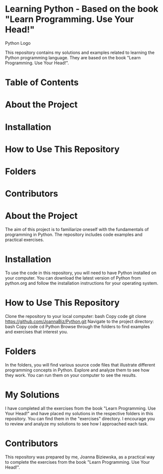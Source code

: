 # Learning Python - Based on the book "Learn Programming. Use Your Head!"
Python Logo

This repository contains my solutions and examples related to learning the Python programming language. They are based on the book "Learn Programming. Use Your Head!".

# Table of Contents
# About the Project
# Installation
# How to Use This Repository
# Folders
# Contributors

# About the Project
The aim of this project is to familiarize oneself with the fundamentals of programming in Python. The repository includes code examples and practical exercises.

# Installation
To use the code in this repository, you will need to have Python installed on your computer. You can download the latest version of Python from python.org and follow the installation instructions for your operating system.

# How to Use This Repository
Clone the repository to your local computer:
bash
Copy code
git clone https://github.com/JoannaBiz/Python.git
Navigate to the project directory:
bash
Copy code
cd Python
Browse through the folders to find examples and exercises that interest you.

# Folders
In the folders, you will find various source code files that illustrate different programming concepts in Python. Explore and analyze them to see how they work. You can run them on your computer to see the results.

# My Solutions
I have completed all the exercises from the book "Learn Programming. Use Your Head!" and have placed my solutions in the respective folders in this repository. You can find them in the "exercises" directory. I encourage you to review and analyze my solutions to see how I approached each task.

# Contributors
This repository was prepared by me, Joanna Biziewska, as a practical way to complete the exercises from the book "Learn Programming. Use Your Head!".

